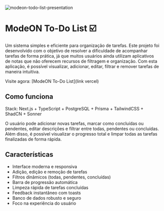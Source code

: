 ![modeon-todo-list-presentation](https://github.com/user-attachments/assets/86bfccaf-4139-443e-bf59-e118d6bfa995)
# ModeON To-Do List ☑️

Um sistema simples e eficiente para organização de tarefas. Este projeto foi desenvolvido com o objetivo de resolver a dificuldade de acompanhar tarefas de forma prática, já que muitos usuários ainda utilizam aplicativos de notas que não oferecem recursos de filtragem e organização.
Com esta aplicação, é possível visualizar, adicionar, editar, filtrar e remover tarefas de maneira intuitiva.

Visite agora: [ModeON To-Do List](link vercel)

## Como funciona

Stack: Next.js + TypeScript + PostgreSQL + Prisma + TailwindCSS + ShadCN + Sonner

O usuário pode adicionar novas tarefas, marcar como concluídas ou pendentes, editar descrições e filtrar entre todas, pendentes ou concluídas.
Além disso, é possível visualizar o progresso total e limpar todas as tarefas finalizadas de forma rápida.

## Características

- Interface moderna e responsiva
- Adição, edição e remoção de tarefas
- Filtros dinâmicos (todas, pendentes, concluídas)
- Barra de progressão automática
- Limpeza rápida de tarefas concluídas
- Feedback instantâneo com toasts
- Banco de dados robusto e seguro
- Foco na experiência do usuário